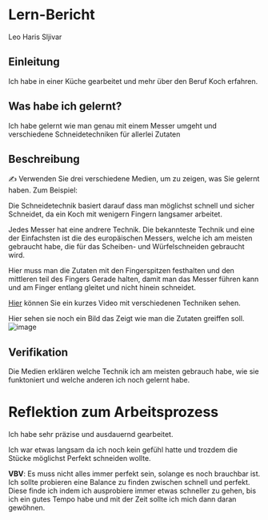 # Lern-Bericht
Leo Haris Sljivar

## Einleitung

Ich habe in einer Küche gearbeitet und mehr über den Beruf Koch erfahren.

## Was habe ich gelernt?

Ich habe gelernt wie man genau mit einem Messer umgeht und verschiedene Schneidetechniken für allerlei Zutaten

## Beschreibung

✍️ Verwenden Sie drei verschiedene Medien, um zu zeigen, was Sie gelernt haben. Zum Beispiel:

Die Schneidetechnik basiert darauf dass man möglichst schnell und sicher Schneidet, da ein Koch mit wenigern Fingern langsamer arbeitet.

Jedes Messer hat eine andrere Technik. Die bekannteste Technik und eine der Einfachsten ist die des europäischen Messers, welche ich am meisten gebraucht habe, die für das Scheiben- und Würfelschneiden gebraucht wird.

Hier muss man die Zutaten mit den Fingerspitzen festhalten und den mittleren teil des Fingers Gerade halten, damit man das Messer führen kann und am Finger entlang gleitet und nicht hinein schneidet. 

[Hier](https://www.youtube.com/watch?v=UBsXJxUCjx4) können Sie ein kurzes Video mit verschiedenen Techniken sehen.

Hier sehen sie noch ein Bild das Zeigt wie man die Zutaten greiffen soll.
![image](https://user-images.githubusercontent.com/111046405/185321705-339ab861-e1bf-4d8c-ab19-5adfef02a8b3.png)

## Verifikation

Die Medien erklären welche Technik ich am meisten gebrauch habe, wie sie funktoniert und welche anderen ich noch gelernt habe.

# Reflektion zum Arbeitsprozess

Ich habe sehr präzise und ausdauernd gearbeitet.

Ich war etwas langsam da ich noch kein gefühl hatte und trozdem die Stücke möglichst Perfekt schneiden wollte.

**VBV**: 
Es muss nicht alles immer perfekt sein, solange es noch brauchbar ist. Ich sollte probieren eine Balance zu finden zwischen schnell und perfekt. Diese finde ich indem ich ausprobiere immer etwas schneller zu gehen, bis ich ein gutes Tempo habe und mit der Zeit sollte ich mich dann daran gewöhnen.

